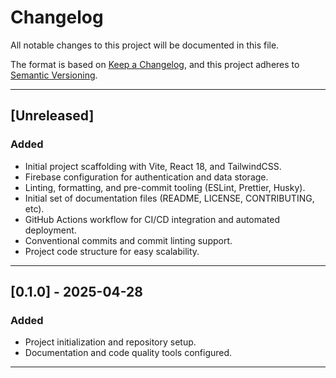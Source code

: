 # Changelog

All notable changes to this project will be documented in this file.

The format is based on [Keep a Changelog](https://keepachangelog.com/en/1.1.0/),
and this project adheres to [Semantic Versioning](https://semver.org/spec/v2.0.0.html).

---

## [Unreleased]

### Added
- Initial project scaffolding with Vite, React 18, and TailwindCSS.
- Firebase configuration for authentication and data storage.
- Linting, formatting, and pre-commit tooling (ESLint, Prettier, Husky).
- Initial set of documentation files (README, LICENSE, CONTRIBUTING, etc).
- GitHub Actions workflow for CI/CD integration and automated deployment.
- Conventional commits and commit linting support.
- Project code structure for easy scalability.

---

## [0.1.0] - 2025-04-28

### Added
- Project initialization and repository setup.
- Documentation and code quality tools configured.

---

